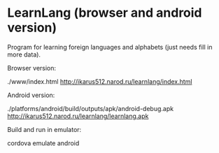 # LearnLang (browser and android version)

Program for learning foreign languages and alphabets (just needs fill in more data).

Browser version:

  ./www/index.html
  http://ikarus512.narod.ru/learnlang/index.html

Android version:

  ./platforms/android/build/outputs/apk/android-debug.apk
  http://ikarus512.narod.ru/learnlang/learnlang.apk

Build and run in emulator:

  cordova emulate android
